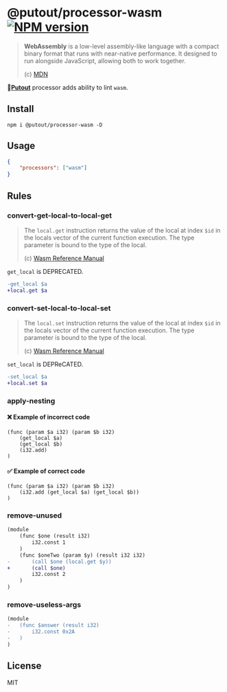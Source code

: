 # @putout/processor-wasm [![NPM version][NPMIMGURL]][NPMURL]

[NPMIMGURL]: https://img.shields.io/npm/v/@putout/processor-wasm.svg?style=flat&longCache=true
[NPMURL]: https://npmjs.org/package/@putout/processor-wasm "npm"

> **WebAssembly** is a low-level assembly-like language with a compact binary format that runs with near-native performance. It designed to run alongside JavaScript, allowing both to work together.
>
> (c) [MDN](https://developer.mozilla.org/en-US/docs/WebAssembly/)

🐊[**Putout**](https://github.com/coderaiser/putout) processor adds ability to lint `wasm`.

## Install

```
npm i @putout/processor-wasm -D
```

## Usage

```json
{
    "processors": ["wasm"]
}
```

## Rules

### convert-get-local-to-local-get

> The `local.get` instruction returns the value of the local at index `$id` in the locals vector of the current function execution. The type parameter is bound to the type of the local.
>
> (c) [Wasm Reference Manual](https://github.com/sunfishcode/wasm-reference-manual/blob/master/WebAssembly.md#get-local)

`get_local` is DEPRECATED.

```diff
-get_local $a
+local.get $a
```

### convert-set-local-to-local-set

> The `local.set` instruction returns the value of the local at index `$id` in the locals vector of the current function execution. The type parameter is bound to the type of the local.
>
> (c) [Wasm Reference Manual](https://github.com/sunfishcode/wasm-reference-manual/blob/master/WebAssembly.md#set-local)

`set_local` is DEPReCATED.

```diff
-set_local $a
+local.set $a
```

### apply-nesting

#### ❌ Example of incorrect code

```wast
(func (param $a i32) (param $b i32)
    (get_local $a)
    (get_local $b)
    (i32.add)
)
```

#### ✅ Example of correct code

```wast
(func (param $a i32) (param $b i32)
    (i32.add (get_local $a) (get_local $b))
)
```

### remove-unused

```diff
(module
    (func $one (result i32)
        i32.const 1
    )
    (func $oneTwo (param $y) (result i32 i32)
-       (call $one (local.get $y))
+       (call $one)
        i32.const 2
    )
)
```

### remove-useless-args

```diff
(module
-   (func $answer (result i32)
-       i32.const 0x2A
-   )
)
```

## License

MIT
